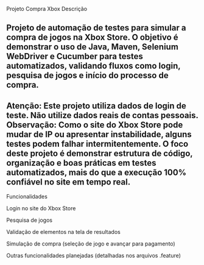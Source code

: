 Projeto Compra Xbox
Descrição

Projeto de automação de testes para simular a compra de jogos na Xbox Store.
O objetivo é demonstrar o uso de Java, Maven, Selenium WebDriver e Cucumber para testes automatizados, validando fluxos como login, pesquisa de jogos e início do processo de compra.
--------

Atenção: Este projeto utiliza dados de login de teste. Não utilize dados reais de contas pessoais.
Observação: Como o site do Xbox Store pode mudar de IP ou apresentar instabilidade, alguns testes podem falhar intermitentemente. O foco deste projeto é demonstrar estrutura de código, organização e boas práticas em testes automatizados, mais do que a execução 100% confiável no site em tempo real.
---------

Funcionalidades

Login no site do Xbox Store

Pesquisa de jogos

Validação de elementos na tela de resultados

Simulação de compra (seleção de jogo e avançar para pagamento)

Outras funcionalidades planejadas (detalhadas nos arquivos .feature)

